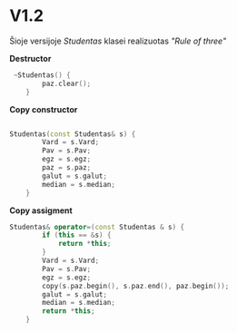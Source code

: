 # V1.2

Šioje versijoje *Studentas* klasei realizuotas *"Rule of three"*

**Destructor**
``` c++
 ~Studentas() { 
        paz.clear();
    }
```

**Copy constructor**
```c++

Studentas(const Studentas& s) { 
        Vard = s.Vard;
        Pav = s.Pav;
        egz = s.egz;
        paz = s.paz;
        galut = s.galut;
        median = s.median;
    }

```


**Copy assigment**

``` C++
Studentas& operator=(const Studentas & s) {
        if (this == &s) {
            return *this;
        }
        Vard = s.Vard;
        Pav = s.Pav;
        egz = s.egz;
        copy(s.paz.begin(), s.paz.end(), paz.begin());
        galut = s.galut;
        median = s.median;
        return *this;
    }

```
